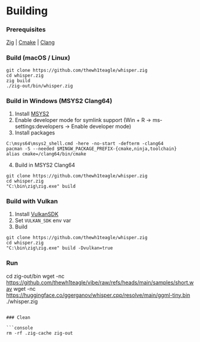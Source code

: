 # Building

### Prerequisites

[Zig](https://ziglang.org/download/) | [Cmake](https://cmake.org/download/) | [Clang](https://releases.llvm.org/download.html)

### Build (macOS / Linux)

```console
git clone https://github.com/thewh1teagle/whisper.zig
cd whisper.zig
zig build
./zig-out/bin/whisper.zig
```

### Build in Windows (MSYS2 Clang64)

1. Install [MSYS2](https://www.msys2.org/)
2. Enable developer mode for symlink support (Win + R -> ms-settings:developers -> Enable developer mode)
3. Install packages

```console
C:\msys64\msys2_shell.cmd -here -no-start -defterm -clang64
pacman -S --needed $MINGW_PACKAGE_PREFIX-{cmake,ninja,toolchain}
alias cmake=/clang64/bin/cmake
```
4. Build in MSYS2 Clang64

```console
git clone https://github.com/thewh1teagle/whisper.zig
cd whisper.zig
"C:\bin\zig\zig.exe" build
```

### Build with Vulkan

1. Install [VulkanSDK](https://www.lunarg.com/vulkan-sdk/)
2. Set `VULKAN_SDK` env var
3. Build

```console
git clone https://github.com/thewh1teagle/whisper.zig
cd whisper.zig
"C:\bin\zig\zig.exe" build -Dvulkan=true
```

### Run
cd zig-out/bin
wget -nc https://github.com/thewh1teagle/vibe/raw/refs/heads/main/samples/short.wav
wget -nc https://huggingface.co/ggerganov/whisper.cpp/resolve/main/ggml-tiny.bin
./whisper.zig
```

### Clean

```console
rm -rf .zig-cache zig-out
```
